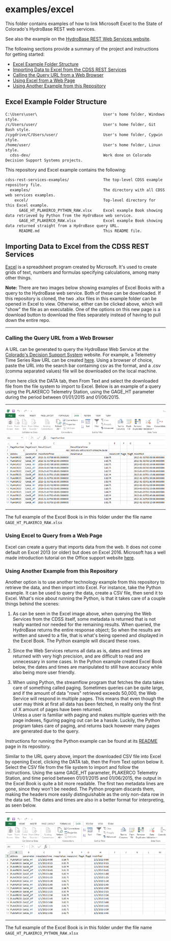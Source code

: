 # examples/excel

This folder contains examples of how to link Microsoft Excel to the State of
Colorado's HydroBase REST web services.

See also the example on the
[HydroBase REST Web Services website](https://dwr.state.co.us/rest/get/help#TechInfoHelp&#All&#gettingstarted&#jsonxml).

The following sections provide a summary of the project and instructions for
getting started:

* [Excel Example Folder Structure](#excel-example-folder-structure)
* [Importing Data to Excel from the CDSS REST Services](#importing-data-to-excel-from-theo-cdss-rest-services)
* [Calling the Query URL from a Web Browser](#calling-the-query-url-from-a-web-browser)
* [Using Excel from a Web Page](#using-excel-from-a-web-page)
* [Using Another Example from this Repository](#using-another-example-from-this-repository)

## Excel Example Folder Structure
```text
C:\Users\user\                             User's home folder, Windows style.
/c/Users/user/                             User's home folder, Git Bash style.
/cygdrive/C/Users/user/                    User's home folder, Cygwin style.
/home/user/                                User's home folder, Linux style.
  cdss-dev/                                Work done on Colorado Decision Support Systems projects.
```

This repository and Excel example contains the following:
```text
cdss-rest-services-examples/               The top-level CDSS example repository file.
  examples/                                The directory with all CDSS web services examples.
    excel/                                 Top-level directory for this Excel example.
      GAGE_HT_PLAKERCO_PYTHON_RAW.xlsx     Excel example Book showing data retrieved by Python from the HydroBase web service.
      GAGE_HT_PLAKERCO_RAW.xlsx            Excel example Book showing data returned straight from a HydroBase query URL.
      README.md                            This README file.
```


## Importing Data to Excel from the CDSS REST Services
[Excel](https://products.office.com/en-us/excel) is a spreadsheet program
created by Microsoft. It's used to create grids of text, numbers and formulas
specifying calculations, among many other things.

**Note:** There are two images below showing examples of Excel Books with a query
to the HydroBase web service. Both of these can be downloaded. If this repository
is cloned, the two .xlsx files in this example folder can be opened in Excel to
view. Otherwise, either can be clicked above, which will "show" the file as an
executable. One of the options on this new page is a download button to download
the files separately instead of having to pull down the entire repo.

----
### Calling the Query URL from a Web Browser

A URL can be generated to query the HydroBase Web Service at the 
[Colorado's Decision Support System](https://dwr.state.co.us/Rest/GET/Help)
website. For example, a Telemetry Time Series Raw URL can be created
[here](https://dwr.state.co.us/Rest/GET/Help/TelemetryTimeSeriesRawGenerator).
Using a browser of choice, paste the URL into the search bar containing csv as the
format, and a .csv (comma separated values) file will be downloaded on the local
machine.

From here click the DATA tab, then From Text and select the downloaded file from
the file system to import to Excel. Below is an example of a query using the
PLAKERCO Telemetry Station, using the GAGE_HT parameter during the period between
01/01/2015 and 01/06/2015.

****
![](../../README-resources/images/excel_example.png)
****
The full example of the Excel Book is in this folder under the file name
`GAGE_HT_PLAKERCO_RAW.xlsx`

### Using Excel to Query from a Web Page

Excel can create a query that imports data from the web. It does not come
default on Excel 2013 (or older) but does on Excel 2016. Microsoft has a well
made introduction tutorial on the Office support website [here](https://support.office.com/en-us/article/power-query-101-008b3f46-5b14-4f8b-9a07-d3da689091b5).

### Using Another Example from this Repository

Another option is to use another technology example from this repository to
retrieve the data, and then import into Excel. For instance, take the Python
example. It can be used to query the data, create a CSV file, then send it to
Excel. What's nice about running the Python, is that it takes care of a couple
things behind the scenes:

1. As can be seen in the Excel image above, when querying the Web Services
from the CDSS itself, some metadata is returned that is not really wanted nor
needed for the remaining results. When queried, the HydroBase returns the 
entire response object; So when the results are written and saved to a file,
that is what's being opened and displayed in the Excel Book. The Python example
will discard these rows.

2. Since the Web Services returns all data as is, dates and times are returned
with very high precision, and are difficult to read and unnecessary in some
cases. In the Python example created Excel Book below, the dates and times
are manipulated to still have accuracy while also being more user friendly.

3. When using Python, the streamflow program that fetches the data takes care
of something called paging. Sometimes queries can be quite large, and if the
amount of data "rows" retrieved exceeds 50,000, the Web Service will respond
in multiple pages. This means that even though the user may think at first all
data has been fetched, in reality only the first of X amount of pages have
been returned.<br>Unless a user is familiar with paging and makes multiple
queries with the page indexes, figuring paging out can be a hassle. Luckily,
the Python program takes care of paging, and returns back however
many pages are generated due to the query.

Instructions for running the Python example can be found at its
[README](../python/README.md) page in its repository.

Similar to the URL query above, import the downloaded CSV file into Excel
by opening Excel, clicking the DATA tab, then the From Text option below it.
Select the CSV file from the file system to import and follow the instructions.
Using the same GAGE_HT parameter, PLAKERCO Telemetry Station, and time period
between 01/01/2015 and 01/06/2015, the output in the Excel Book is quite a bit
more readable. The first two metadata lines are gone, since they won't be needed.
The Python program discards them, making the headers more easily distinguishable
as the only non-data row in the data set. The dates and times are also in a better
format for interpreting, as seen below.

****
![](../../README-resources/images/python_excel_example.png)
****
The full example of the Excel Book is in this folder under the file name
`GAGE_HT_PLAKERCO_PYTHON_RAW.xlsx`

